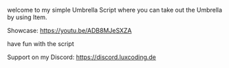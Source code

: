 welcome to my simple Umbrella Script where you can take out the Umbrella by using Item.

Showcase: https://youtu.be/ADB8MJeSXZA

have fun with the script

Support on my Discord: https://discord.luxcoding.de
